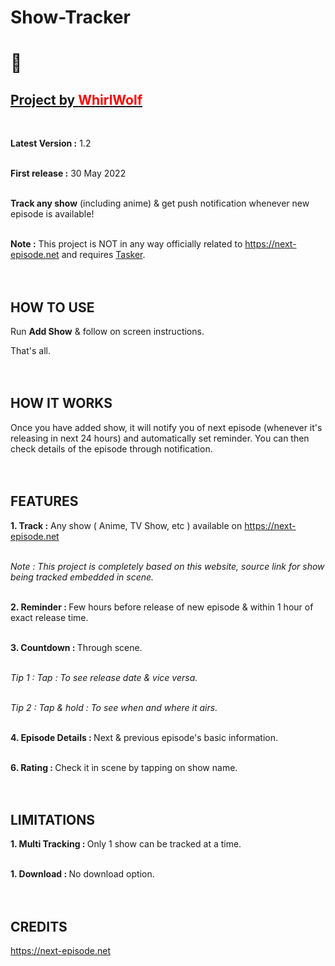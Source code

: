 # Show-Tracker

<h1>🦊</h2>

<h2><u>Project by <b><font color="red">WhirlWolf</font></b></u></h2><br>

<b>Latest Version :</b> 1.2<br><br>

<b>First release :</b> 30 May 2022<br><br>

<b>Track any show</b> (including anime) & get push notification whenever new episode is available!<br><br>


<b>Note :</b> This project is NOT in any way officially related to https://next-episode.net and requires [Tasker](https://play.google.com/store/apps/details?id=net.dinglisch.android.taskerm).<br><br><br>


<h2>HOW TO USE</h2>

Run <b>Add Show</b> & follow on screen instructions.

That's all.<br><br><br>

<h2>HOW IT WORKS </h2>

Once you have added show, it will notify you of next episode (whenever it's releasing in next 24 hours) and automatically set reminder. You can then check details of the episode through notification.<br><br><br>

<h2>FEATURES</h2>

<b>1. Track :</b> Any show ( Anime, TV Show, etc ) available on https://next-episode.net<br><br>

<i>Note : This project is completely based on this website, source link for show being tracked embedded in scene.</i><br><br>

<b>2. Reminder : </b>Few hours before release of new episode & within 1 hour of exact release time.<br><br>

<b>3. Countdown : </b>Through scene.<br><br>

<i>Tip 1 : Tap : To see release date & vice versa.</i><br><br>

<i>Tip 2 : Tap & hold : To see when and where it airs.</i><br><br>

<b>4. Episode Details : </b>Next & previous episode's basic information.<br><br>

<b>6. Rating : </b>Check it in scene by tapping on show name.<br><br><br>

<h2>LIMITATIONS</h2>

<b>1. Multi Tracking : </b>Only 1 show can be tracked at a time.<br><br>

<b>1. Download : </b>No download option.<br><br><br>

<h2>CREDITS</h2>

https://next-episode.net
